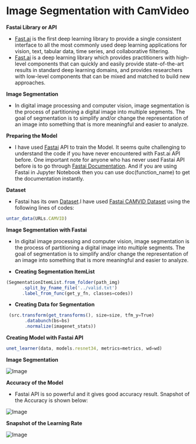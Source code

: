 # **Image Segmentation with CamVideo**

**Fastai Library or API**
- [Fast.ai](https://www.fast.ai/about/) is the first deep learning library to provide a single consistent interface to all the most commonly used deep learning applications for vision, text, tabular data, time series, and collaborative filtering.
- [Fast.ai](https://www.fast.ai/about/) is a deep learning library which provides practitioners with high-level components that can quickly and easily provide state-of-the-art results in standard deep learning domains, and provides researchers with low-level components that can be mixed and matched to build new approaches.

**Image Segmentation**
- In digital image processing and computer vision, image segmentation is the process of partitioning a digital image into multiple segments. The goal of segmentation is to simplify and/or change the representation of an image into something that is more meaningful and easier to analyze.

**Preparing the Model**
- I have used [Fastai](https://www.fast.ai/about/) API to train the Model. It seems quite challenging to understand the code if you have never encountered with Fast.ai API before.
One important note for anyone who has never used Fastai API before is to go through [Fastai Documentation](https://docs.fast.ai/). And if you are using Fastai in Jupyter Notebook then you can use doc(function_name) to get the documentation instantly.

**Dataset**
- Fastai has its own [Dataset](https://docs.fast.ai/datasets.html).I have used [Fastai CAMVID Dataset](https://course.fast.ai/datasets) using the following lines of codes:

```javascript
untar_data(URLs.CAMVID)
```

**Image Segmentation with Fastai**
- In digital image processing and computer vision, image segmentation is the process of partitioning a digital image into multiple segments. The goal of segmentation is to simplify and/or change the representation of an image into something that is more meaningful and easier to analyze.

- **Creating Segmentation ItemList**

```javascript
(SegmentationItemList.from_folder(path_img)
      .split_by_fname_file('../valid.txt')
      .label_from_func(get_y_fn, classes=codes))
```

- **Creating Data for Segmentation**
  
 ```javascript
  (src.transform(get_transforms(), size=size, tfm_y=True)
        .databunch(bs=bs)
        .normalize(imagenet_stats))
 ```

**Creating Model with Fastai API**

```javascript
unet_learner(data, models.resnet34, metrics=metrics, wd=wd)
```

**Image Segmentation**

![Image](https://res.cloudinary.com/dge89aqpc/image/upload/v1596630592/Seg_spjwsr.png)

**Accuracy of the Model**
- Fastai API is so powerful and it gives good accuracy result. Snapshot of the Accuracy is shown below:

![Image](https://res.cloudinary.com/dge89aqpc/image/upload/v1596630819/Acc_oyvfg4.png)

**Snapshot of the Learning Rate**

![Image](https://res.cloudinary.com/dge89aqpc/image/upload/v1596630918/Leaern_abn9x8.png)
 
